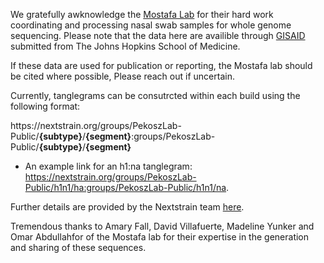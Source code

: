 We gratefully awknowledge the [Mostafa Lab](https://profiles.hopkinsmedicine.org/provider/Heba+Mabrouk+Mostafa/2777563) for their hard work coordinating and processing nasal swab samples for whole genome sequencing. Please note that the data here are availible through [GISAID](https://gisaid.org/) submitted from The Johns Hopkins School of Medicine.

If these data are used for publication or reporting, the Mostafa lab should be cited where possible, Please reach out if uncertain. 

Currently, tanglegrams can be consutrcted within each build using the following format:

https\://nextstrain.org/groups/PekoszLab-Public/**{subtype}**/**{segment}**\:groups/PekoszLab-Public/**{subtype}**/**{segment}**

- An example link for an h1:na tanglegram: https://nextstrain.org/groups/PekoszLab-Public/h1n1/ha:groups/PekoszLab-Public/h1n1/na. 

Further details are provided by the Nextstrain team [here](https://docs.nextstrain.org/projects/auspice/en/stable/advanced-functionality/second-trees.html). 


Tremendous thanks to Amary Fall, David Villafuerte, Madeline Yunker and Omar Abdullahfor of the Mostafa lab for their expertise in the generation and sharing of these sequences.